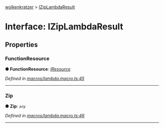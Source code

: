 [wolkenkratzer](../README.md) > [IZipLambdaResult](../interfaces/iziplambdaresult.md)



# Interface: IZipLambdaResult


## Properties
<a id="functionresource"></a>

###  FunctionResource

**●  FunctionResource**:  *[IResource](iresource.md)* 

*Defined in [macros/lambda.macro.ts:45](https://github.com/arminhammer/wolkenkratzer/blob/fe45d31/src/macros/lambda.macro.ts#L45)*





___

<a id="zip"></a>

###  Zip

**●  Zip**:  *`any`* 

*Defined in [macros/lambda.macro.ts:46](https://github.com/arminhammer/wolkenkratzer/blob/fe45d31/src/macros/lambda.macro.ts#L46)*





___



